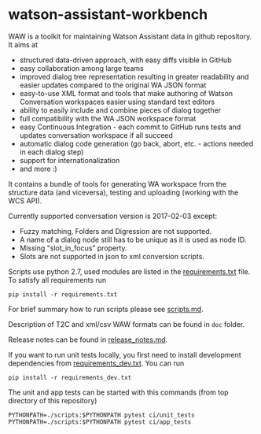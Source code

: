 # watson-assistant-workbench
WAW is a toolkit for maintaining Watson Assistant data in github repository.
It aims at 
- structured data-driven approach, with easy diffs visible in GitHub
- easy collaboration among large teams
- improved dialog tree representation resulting in greater readability and easier updates compared to the original WA JSON format
- easy-to-use XML format and tools that make authoring of Watson Conversation workspaces easier using standard text editors
- ability to easily include and combine pieces of dialog together
- full compatibility with the WA JSON workspace format
- easy Continuous Integration - each commit to GitHub runs tests and updates conversation workspace if all succeed
- automatic dialog code generation (go back, abort, etc. - actions needed in each dialog step)
- support for internationalization
- and more :)

It contains a bundle of tools for generating WA workspace from the structure data (and viceversa), testing and uploading (working with the WCS API).

Currently supported conversation version is 2017-02-03 except:
- Fuzzy matching, Folders and Digression are not supported.
- A name of a dialog node still has to be unique as it is used as node ID.
- Missing "slot_in_focus" property.
- Slots are not supported in json to xml conversion scripts.

Scripts use python 2.7, used modules are listed in the [requirements.txt](/requirements.txt) file. To satisfy all requirements run
```
pip install -r requirements.txt
```
For brief summary how to run scripts please see [scripts.md](/scripts.md).

Description of T2C  and xml/csv WAW formats can be found in `doc` folder.

Release notes can be found in [release_notes.md](/release_notes.md).

If you want to run unit tests locally, you first need to install development dependencies from [requirements_dev.txt](/requirements_dev.txt). You can run
```
pip install -r requirements_dev.txt
```
The unit and app tests can be started with this commands (from top directory of this repository)
```
PYTHONPATH=./scripts:$PYTHONPATH pytest ci/unit_tests
PYTHONPATH=./scripts:$PYTHONPATH pytest ci/app_tests
```
